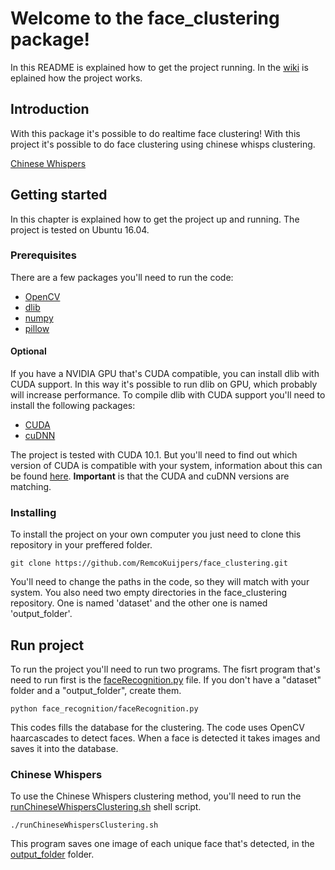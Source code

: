 # Welcome to the face_clustering package!
In this README is explained how to get the project running. In the [wiki](https://github.com/RemcoKuijpers/face_clustering/wiki) is eplained how the project works.

## Introduction
With this package it's possible to do realtime face clustering!
With this project it's possible to do face clustering using chinese whisps clustering.

[Chinese Whispers](https://en.wikipedia.org/wiki/Chinese_Whispers_(clustering_method))

## Getting started
In this chapter is explained how to get the project up and running. The project is tested on Ubuntu 16.04.

### Prerequisites
There are a few packages you'll need to run the code:
* [OpenCV](https://opencv.org)
* [dlib](https://github.com/davisking/dlib)
* [numpy](https://numpy.org)
* [pillow](https://pillow.readthedocs.io/en/stable/#)

#### Optional
If you have a NVIDIA GPU that's CUDA compatible, you can install dlib with CUDA support. In this way it's possible to run dlib on GPU, which probably will increase performance. To compile dlib with CUDA support you'll need to install the following packages:
* [CUDA](https://developer.nvidia.com/cuda-downloads)
* [cuDNN](https://developer.nvidia.com/cudnn)

The project is tested with CUDA 10.1. But you'll need to find out which version of CUDA is compatible with your system, information about this can be found [here](https://docs.nvidia.com/deploy/cuda-compatibility). **Important** is that the CUDA and cuDNN versions are matching.

### Installing
To install the project on your own computer you just need to clone this repository in your preffered folder.
```
git clone https://github.com/RemcoKuijpers/face_clustering.git
```
You'll need to change the paths in the code, so they will match with your system. You also need two empty directories in the face_clustering repository. One is named 'dataset' and the other one is named 'output_folder'.

## Run project
To run the project you'll need to run two programs. The fisrt program that's need to run first is the [faceRecognition.py](https://github.com/RemcoKuijpers/face_clustering/blob/master/face_recognition/faceRecognition.py) file. If you don't have a "dataset" folder and a "output_folder", create them.
```
python face_recognition/faceRecognition.py
```
This codes fills the database for the clustering. The code uses OpenCV haarcascades to detect faces. When a face is detected it takes images and saves it into the database.

### Chinese Whispers
To use the Chinese Whispers clustering method, you'll need to run the [runChineseWhispersClustering.sh](https://github.com/RemcoKuijpers/face_clustering/blob/master/runChineseWhispersClustering.sh) shell script.
```
./runChineseWhispersClustering.sh
```
This program saves one image of each unique face that's detected, in the [output_folder](https://github.com/RemcoKuijpers/face_clustering/tree/master/output_folder) folder.
